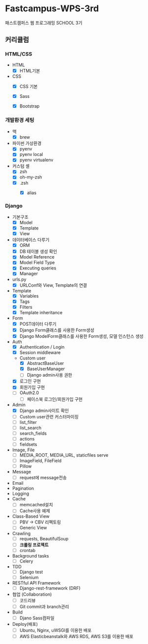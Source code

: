 # Fastcampus-WPS-3rd
패스트캠퍼스 웹 프로그래밍 SCHOOL 3기


## 커리큘럼

### HTML/CSS

- HTML
	- [x] HTML기본
- CSS
	- [x] CSS 기본
	- [x] Sass
	- [x] Bootstrap


### 개발환경 세팅

- 맥
	- [x] brew
- 파이썬 가상환경
	- [x] pyenv
	- [x] pyenv local
	- [x] pyenv virtualenv
- 커스텀 셸
	- [x] zsh
	- [x] oh-my-zsh
	- [x] .zsh
		- [x] alias


### Django

- 기본구조
	- [x] Model
	- [x] Template
	- [x] View
- 데이터베이스 다루기
	- [x] ORM
	- [x] DB 테이블 생성 확인
	- [x] Model Reference
	- [x] Model Field Type
	- [x] Executing queries
	- [x] Manager
- urls.py
	- [x] URLConf와 View, Template의 연결
- Template
	- [x] Variables
	- [x] Tags
	- [x] Filters
	- [x] Template inheritance
- Form
	- [x] POST데이터 다루기
	- [x] Django Form클래스를 사용한 Form생성
	- [x] Django ModelForm클래스를 사용한 Form생성, 모델 인스턴스 생성
- Auth
	- [x] Authentication / Login
	- [x] Session middleware
	- Custom user
		- [x] AbstractBaseUser
		- [x] BaseUserManager
		- [ ] Django admin사용 권한
	- [x] 로그인 구현
	- [x] 회원가입 구현
	- [ ] OAuth2.0
		- [ ] 페이스북 로그인/회원가입 구현
- Admin
	- [x] Django admin사이트 확인
	- [ ] Custom user관련 커스터마이징
	- [ ] list_filter
	- [ ] list_search
	- [ ] search_fields
	- [ ] actions
	- [ ] fieldsets
- Image, File
	- [ ] MEDIA_ROOT, MEDIA_URL, staticfiles serve
	- [ ] ImageField, FileField
	- [ ] Pillow
- Message
	- [ ] request에 message전송
- Email
- Pagination
- Logging
- Cache
	- [ ] memcached설치
	- [ ] Cache사용 예제
- Class-Based View
	- [ ] PBV -> CBV 리펙토링
	- [ ] Generic View
- Crawling
	- [ ] requests, BeautifulSoup
	- [ ] **크롤링 프로젝트**
	- [ ] crontab
- Background tasks
	- [ ] Celery
- TDD
	- [ ] Django test
	- [ ] Selenium
- RESTful API Framework
	- [ ] Django-rest-framework (DRF)
- 협업 (Collaboration)
	- [ ] 코드리뷰
	- [ ] Git commit과 branch관리
- Build
	- [ ] Djano Sass컴파일
- Deploy(배포)
	- [ ] Ubuntu, Nginx, uWSGI를 이용한 배포
	- [ ] AWS Elasticbeanstalk와 AWS RDS, AWS S3를 이용한 배포
